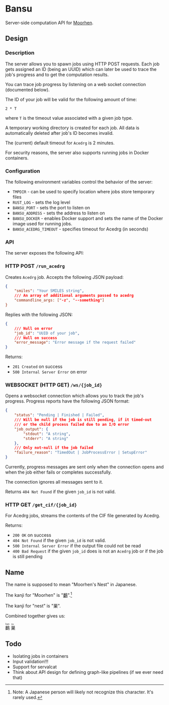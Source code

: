 # Bansu

Server-side computation API for [Moorhen](https://github.com/moorhen-coot/Moorhen).

## Design

### Description

The server allows you to spawn jobs using HTTP POST requests.
Each job gets assigned an ID (being an UUID) which can later be used
to trace the job's progress and to get the computation results.

You can trace job progress by listening on a web socket connection (documented below).

The ID of your job will be valid for the following amount of time:

```
2 * T
```

where `T` is the timeout value associated with a given job type.

A temporary working directory is created for each job.
All data is automatically deleted after job's ID becomes invalid.

The (current) default timeout for `Acedrg` is 2 minutes.

For security reasons, the server also supports running jobs
in Docker containers.

### Configuration

The following environment variables control the behavior of the server:

* `TMPDIR` - can be used to specify location where jobs store temporary files
* `RUST_LOG` - sets the log level
* `BANSU_PORT` - sets the port to listen on
* `BANSU_ADDRESS` - sets the address to listen on
* `BANSU_DOCKER` - enables Docker support and sets the name of the Docker image used for running jobs.
* `BANSU_ACEDRG_TIMEOUT` - specifies timeout for Acedrg (in seconds)

### API

The server exposes the following API:

### HTTP POST `/run_acedrg`

Creates `Acedrg` job.
Accepts the following JSON payload:

```json
{
    "smiles": "Your SMILES string",
    /// An array of additional arguments passed to acedrg
    "commandline_args: ["-z", "--something"]
}
```

Replies with the following JSON:

```json
{
    /// Null on error
    "job_id": "UUID of your job",
    /// Null on success
    "error_message": "Error message if the request failed"
}
```

Returns:
* `201 Created` on success
* `500 Internal Server Error` on error

### WEBSOCKET (HTTP GET) `/ws/{job_id}`

Opens a websocket connection which allows you to track the job's progress.
Progress reports have the following JSON format:

```json
{
    "status": "Pending | Finished | Failed",
    /// Will be null if the job is still pending, if it timed-out
    /// or the child process failed due to an I/O error
    "job_output": {
        "stdout": "A string",
        "stderr": "A string"
    },
    /// Only not-null if the job failed
    "failure_reason": "TimedOut | JobProcessError | SetupError"
}

```

Currently, progress messages are sent only when the connection opens and when the job either fails or completes successfully.

The connection ignores all messages sent to it.

Returns `404 Not Found` if the given `job_id` is not valid.


### HTTP GET `/get_cif/{job_id}`

For Acedrg jobs, streams the contents of the CIF file generated by Acedrg.

Returns:
* `200 OK` on success
* `404 Not Found` if the given `job_id` is not valid.
* `500 Internal Server Error` if the output file could not be read
* `400 Bad Request` if the given `job_id` does is not an `Acedrg` job or if the job is still pending


## Name

The name is supposed to mean "Moorhen's Nest" in Japanese.

The kanji for "Moorhen" is "[鷭](https://jisho.org/word/%E9%B7%AD-1)".[^1]

The kanji for "nest" is "巣".

Combined together gives us:

<ruby>
<rb>鷭</rb>
<rt>ban</rt>
<rb>巣</rb>
<rt>su</rt>
</ruby>


[^1]: Note: A Japanese person will likely not recognize this character. It's rarely used.

## Todo

* Isolating jobs in containers
* Input validation!!!
* Support for servalcat
* Think about API design for defining graph-like pipelines (if we ever need that)
